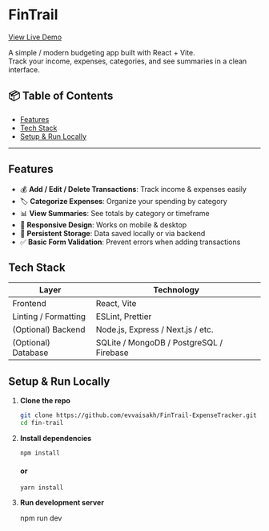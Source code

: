 # FinTrail

[View Live Demo](https://fin-trail-expense-tracker.vercel.app/)

A simple / modern budgeting app built with React + Vite.  
Track your income, expenses, categories, and see summaries in a clean interface.

## 📦 Table of Contents
 
- [Features](#features)  
- [Tech Stack](#tech-stack)  
- [Setup & Run Locally](#setup--run-locally)   

---

## Features

- 💰 **Add / Edit / Delete Transactions**: Track income & expenses easily  
- 🏷️ **Categorize Expenses**: Organize your spending by category  
- 📊 **View Summaries**: See totals by category or timeframe  
- 📱 **Responsive Design**: Works on mobile & desktop  
- 💾 **Persistent Storage**: Data saved locally or via backend  
- ✅ **Basic Form Validation**: Prevent errors when adding transactions    

## Tech Stack

| Layer | Technology |
|-------|------------|
| Frontend | React, Vite |
| Linting / Formatting | ESLint, Prettier |
| (Optional) Backend | Node.js, Express / Next.js / etc. |
| (Optional) Database | SQLite / MongoDB / PostgreSQL / Firebase |

## Setup & Run Locally

1. **Clone the repo**  
   ```bash
   git clone https://github.com/evvaisakh/FinTrail-ExpenseTracker.git
   cd fin-trail

2. **Install dependencies**
   
   `npm install`
   #### or
   `yarn install`

3. **Run development server**

   npm run dev



